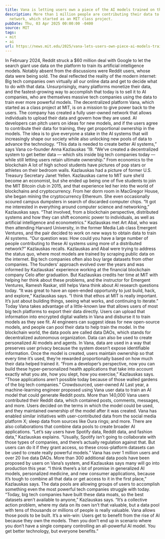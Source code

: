 ```yaml
---
title: Vana is letting users own a piece of the AI models trained on their data
description: More than 1 million people are contributing their data to Vana’s decentralized
  network, which started as an MIT class project.
pubDate: Thu, 03 Apr 2025 00:00:00 -0400
source: MIT
tags:
- mit
- ai
url: https://news.mit.edu/2025/vana-lets-users-own-piece-ai-models-trained-on-their-data-0403
---
```


In February 2024, Reddit struck a $60 million deal with Google to let the search giant use data on the platform to train its artificial intelligence models. Notably absent from the discussions were Reddit users, whose data were being sold.
The deal reflected the reality of the modern internet: Big tech companies own virtually all our online data and get to decide what to do with that data. Unsurprisingly, many platforms monetize their data, and the fastest-growing way to accomplish that today is to sell it to AI companies, who are themselves massive tech companies using the data to train ever more powerful models.
The decentralized platform Vana, which started as a class project at MIT, is on a mission to give power back to the users. The company has created a fully user-owned network that allows individuals to upload their data and govern how they are used. AI developers can pitch users on ideas for new models, and if the users agree to contribute their data for training, they get proportional ownership in the models.
The idea is to give everyone a stake in the AI systems that will increasingly shape our society while also unlocking new pools of data to advance the technology.
“This data is needed to create better AI systems,” says Vana co-founder Anna Kazlauskas ’19. “We’ve created a decentralized system to get better data — which sits inside big tech companies today — while still letting users retain ultimate ownership.”
From economics to the blockchain
A lot of high school students have pictures of pop stars or athletes on their bedroom walls. Kazlauskas had a picture of former U.S. Treasury Secretary Janet Yellen.
Kazlauskas came to MIT sure she’d become an economist, but she ended up being one of five students to join the MIT Bitcoin club in 2015, and that experience led her into the world of blockchains and cryptocurrency.
From her dorm room in MacGregor House, she began mining the cryptocurrency Ethereum. She even occasionally scoured campus dumpsters in search of discarded computer chips.
“It got me interested in everything around computer science and networking,” Kazlauskas says. “That involved, from a blockchain perspective, distributed systems and how they can shift economic power to individuals, as well as artificial intelligence and econometrics.”
Kazlauskas met Art Abal, who was then attending Harvard University, in the former Media Lab class Emergent Ventures, and the pair decided to work on new ways to obtain data to train AI systems.
“Our question was: How could you have a large number of people contributing to these AI systems using more of a distributed network?” Kazlauskas recalls.
Kazlauskas and Abal were trying to address the status quo, where most models are trained by scraping public data on the internet. Big tech companies often also buy large datasets from other companies.
The founders’ approach evolved over the years and was informed by Kazlauskas’ experience working at the financial blockchain company Celo after graduation. But Kazlauskas credits her time at MIT with helping her think about these problems, and the instructor for Emergent Ventures, Ramesh Raskar, still helps Vana think about AI research questions today.
“It was great to have an open-ended opportunity to just build, hack, and explore,” Kazlauskas says. “I think that ethos at MIT is really important. It’s just about building things, seeing what works, and continuing to iterate.”
Today Vana takes advantage of a little-known law that allows users of most big tech platforms to export their data directly. Users can upload that information into encrypted digital wallets in Vana and disburse it to train models as they see fit.
AI engineers can suggest ideas for new open-source models, and people can pool their data to help train the model. In the blockchain world, the data pools are called data DAOs, which stands for decentralized autonomous organization. Data can also be used to create personalized AI models and agents.
In Vana, data are used in a way that preserves user privacy because the system doesn’t expose identifiable information. Once the model is created, users maintain ownership so that every time it’s used, they’re rewarded proportionally based on how much their data helped trained it.
“From a developer’s perspective, now you can build these hyper-personalized health applications that take into account exactly what you ate, how you slept, how you exercise,” Kazlauskas says. “Those applications aren’t possible today because of those walled gardens of the big tech companies.”
Crowdsourced, user-owned AI
Last year, a machine-learning engineer proposed using Vana user data to train an AI model that could generate Reddit posts. More than 140,000 Vana users contributed their Reddit data, which contained posts, comments, messages, and more. Users decided on the terms in which the model could be used, and they maintained ownership of the model after it was created.
Vana has enabled similar initiatives with user-contributed data from the social media platform X; sleep data from sources like Oura rings; and more. There are also collaborations that combine data pools to create broader AI applications.
“Let’s say users have Spotify data, Reddit data, and fashion data,” Kazlauskas explains. “Usually, Spotify isn’t going to collaborate with those types of companies, and there’s actually regulation against that. But users can do it if they grant access, so these cross-platform datasets can be used to create really powerful models.”
Vana has over 1 million users and over 20 live data DAOs. More than 300 additional data pools have been proposed by users on Vana’s system, and Kazlauskas says many will go into production this year.
“I think there’s a lot of promise in generalized AI models, personalized medicine, and new consumer applications, because it’s tough to combine all that data or get access to it in the first place,” Kazlauskas says.
The data pools are allowing groups of users to accomplish something even the most powerful tech companies struggle with today.
“Today, big tech companies have built these data moats, so the best datasets aren’t available to anyone,” Kazlauskas says. “It’s a collective action problem, where my data on its own isn’t that valuable, but a data pool with tens of thousands or millions of people is really valuable. Vana allows those pools to be built. It’s a win-win: Users get to benefit from the rise of AI because they own the models. Then you don’t end up in scenario where you don’t have a single company controlling an all-powerful AI model. You get better technology, but everyone benefits.”